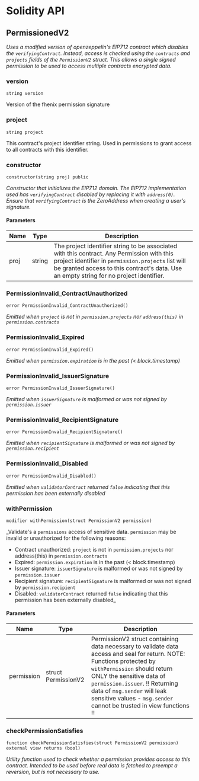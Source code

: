 # Solidity API

## PermissionedV2

_Uses a modified version of openzeppelin's EIP712 contract which disables the `verifyingContract`.
Instead, access is checked using the `contracts` and `projects` fields of the `PermissionV2` struct.
This allows a single signed permission to be used to access multiple contracts encrypted data._

### version

```solidity
string version
```

Version of the fhenix permission signature

### project

```solidity
string project
```

This contract's project identifier string. Used in permissions to grant access to all contracts with this identifier.

### constructor

```solidity
constructor(string proj) public
```

_Constructor that initializes the EIP712 domain. The EIP712 implementation used has `verifyingContract` disabled
by replacing it with `address(0)`. Ensure that `verifyingContract` is the ZeroAddress when creating a user's signature._

#### Parameters

| Name | Type | Description |
| ---- | ---- | ----------- |
| proj | string | The project identifier string to be associated with this contract. Any Permission with this project identifier in `permission.projects` list will be granted access to this contract's data. Use an empty string for no project identifier. |

### PermissionInvalid_ContractUnauthorized

```solidity
error PermissionInvalid_ContractUnauthorized()
```

_Emitted when `project` is not in `permission.projects` nor `address(this)` in `permission.contracts`_

### PermissionInvalid_Expired

```solidity
error PermissionInvalid_Expired()
```

_Emitted when `permission.expiration` is in the past (< block.timestamp)_

### PermissionInvalid_IssuerSignature

```solidity
error PermissionInvalid_IssuerSignature()
```

_Emitted when `issuerSignature` is malformed or was not signed by `permission.issuer`_

### PermissionInvalid_RecipientSignature

```solidity
error PermissionInvalid_RecipientSignature()
```

_Emitted when `recipientSignature` is malformed or was not signed by `permission.recipient`_

### PermissionInvalid_Disabled

```solidity
error PermissionInvalid_Disabled()
```

_Emitted when `validatorContract` returned `false` indicating that this permission has been externally disabled_

### withPermission

```solidity
modifier withPermission(struct PermissionV2 permission)
```

_Validate's a `permissions` access of sensitive data.
`permission` may be invalid or unauthorized for the following reasons:
   - Contract unauthorized:    `project` is not in `permission.projects` nor address(this) in `permission.contracts`
   - Expired:                  `permission.expiration` is in the past (< block.timestamp)
   - Issuer signature:         `issuerSignature` is malformed or was not signed by `permission.issuer`
   - Recipient signature:      `recipientSignature` is malformed or was not signed by `permission.recipient`
   - Disabled:                 `validatorContract` returned `false` indicating that this permission has been externally disabled_

#### Parameters

| Name | Type | Description |
| ---- | ---- | ----------- |
| permission | struct PermissionV2 | PermissionV2 struct containing data necessary to validate data access and seal for return. NOTE: Functions protected by `withPermission` should return ONLY the sensitive data of `permission.issuer`. !! Returning data of `msg.sender` will leak sensitive values - `msg.sender` cannot be trusted in view functions !! |

### checkPermissionSatisfies

```solidity
function checkPermissionSatisfies(struct PermissionV2 permission) external view returns (bool)
```

_Utility function used to check whether a permission provides access to this contract.
Intended to be used before real data is fetched to preempt a reversion, but is not necessary to use._

